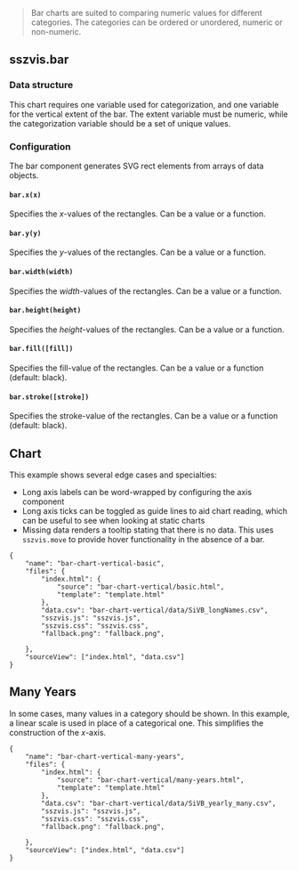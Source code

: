 > Bar charts are suited to comparing numeric values for different categories. The categories can be ordered or unordered, numeric or non-numeric.

## sszvis.bar

### Data structure

This chart requires one variable used for categorization, and one variable for the vertical extent of the bar. The extent variable must be numeric, while the categorization variable should be a set of unique values.

### Configuration

The bar component generates SVG rect elements from arrays of data objects.

#### `bar.x(x)`

Specifies the _x_-values of the rectangles. Can be a value or a function.

#### `bar.y(y)`

Specifies the _y_-values of the rectangles. Can be a value or a function.

#### `bar.width(width)`

Specifies the _width_-values of the rectangles. Can be a value or a function.

#### `bar.height(height)`

Specifies the _height_-values of the rectangles. Can be a value or a function.

#### `bar.fill([fill])`

Specifies the fill-value of the rectangles. Can be a value or a function (default: black).

#### `bar.stroke([stroke])`

Specifies the stroke-value of the rectangles. Can be a value or a function (default: black).

## Chart

This example shows several edge cases and specialties:

- Long axis labels can be word-wrapped by configuring the axis component
- Long axis ticks can be toggled as guide lines to aid chart reading, which can be useful to see when looking at static charts
- Missing data renders a tooltip stating that there is no data. This uses `sszvis.move` to provide hover functionality in the absence of a bar.

```project
{
    "name": "bar-chart-vertical-basic",
    "files": {
        "index.html": {
            "source": "bar-chart-vertical/basic.html",
            "template": "template.html"
        },
        "data.csv": "bar-chart-vertical/data/SiVB_longNames.csv",
        "sszvis.js": "sszvis.js",
        "sszvis.css": "sszvis.css",
        "fallback.png": "fallback.png",

    },
    "sourceView": ["index.html", "data.csv"]
}
```

## Many Years

In some cases, many values in a category should be shown. In this example, a linear scale is used in place of a categorical one. This simplifies the construction of the _x_-axis.

```project
{
    "name": "bar-chart-vertical-many-years",
    "files": {
        "index.html": {
            "source": "bar-chart-vertical/many-years.html",
            "template": "template.html"
        },
        "data.csv": "bar-chart-vertical/data/SiVB_yearly_many.csv",
        "sszvis.js": "sszvis.js",
        "sszvis.css": "sszvis.css",
        "fallback.png": "fallback.png",

    },
    "sourceView": ["index.html", "data.csv"]
}
```

